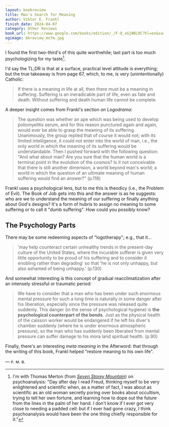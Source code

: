 ```yaml
---
layout: bookreview
title: Man's Search for Meaning
author: Viktor E. Frankl
finish_date: 2024-04-07
category: Other Reviews
book_url: https://www.google.com/books/edition/_/F-Q_xGjWBi8C?hl=en&sa=X&ved=2ahUKEwjbxKbXq7CDAxVLhIkEHZEoCFAQre8FegUIAxDXAQ
ogimage: bkreview_msfm.jpg
---
```

I found the first two-third's of this quite worthwhile; last part is too much psychologizing for my taste[^1].

[^1]: I'm with Thomas Merton (from [*Seven Storey Mountain*](/book-reviews/seven-storey-mountain/)) on psychoanalysis: "Day after day I read Freud, thinking myself to be very enlightened and scientific when, as a matter of fact, I was about as scientific as an old woman secretly poring over books about occultism, trying to tell her own fortune, and learning how to dope out the future from the lines in the palm of her hand. I don't know if I ever got very close to needing a padded cell: but if I ever had gone crazy, I think psychoanalysis would have been the one thing chiefly responsible for it."

I'd say the TL;DR is that at a surface, practical level attitude is everything; but the true takeaway is from page 67, which, to me, is very (unintentionally) Catholic:

> If there is a meaning in life at all, then there must be a meaning in suffering. Suffering is an ineradicable part of life, even as fate and death. Without suffering and death human life cannot be complete.

A deeper insight comes from Frankl's section on *Logodrama*:

> The question was whether an ape which was being used to develop poliomyelitis serum, and for this reason punctured again and again, would ever be able to grasp the meaning of its suffering. Unanimously, the group replied that of course it would not; with its limited intelligence, it could not enter into the world of man, i.e., the only world in which the meaning of its suffering would be understandable. Then I pushed forward with the following question: "And what about man? Are you sure that the human world is a terminal point in the evolution of the cosmos? Is it not conceivable that there is still another dimension, a world beyond man's world; a world in which the question of an ultimate meaning of human suffering would find an answer?" (p.118)

Frankl uses a psychological lens, but to me this is theodicy (i.e., the Problem of Evil). The Book of Job gets into this and the answer is as he suggests: who are we to understand the meaning of our suffering or finally anything about God's designs? It's a form of hubris to assign no meaning to some suffering or to call it "dumb suffering". How could you possibly know?

## The Psychology Parts

There may be some redeeming aspects of "logotherapy"; e.g., that it...

> 'may help counteract certain unhealthy trends in the present-day culture of the United States, where the incurable sufferer is given very little opportunity to be proud of his suffering and to consider it enobling rather than degrading' so that 'he is not only unhappy, but also ashamed of being unhappy.' (p.130)

And somewhat interesting is this concept of gradual reacclimatization after an intensely stressful or traumatic period:

> We have to consider that a man who has been under such enormous mental pressure for such a long time is naturally in some danger after his liberation, especially since the pressure was released quite suddenly. This danger (in the sense of psychological hygiene) is **the psychological counterpart of the bends**. Just as the physical health of the caisson worker would be endangered if he left his diver's chamber suddenly (where he is under enormous atmospheric pressure), so the man who has suddenly been liberated from mental pressure can suffer damage to his mora land spiritual health. (p.90)

Finally, there's an interesting *meta meaning* in the Afterword: that through the writing of this book, Frankl helped "restore meaning to his own life".

— ᴘ. ᴍ. ʙ.